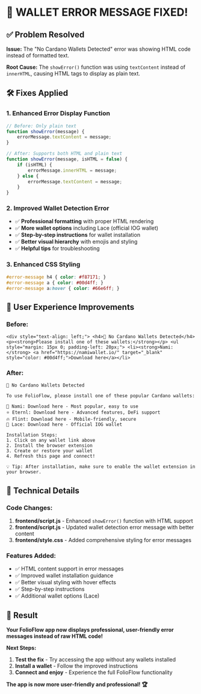 # 🔧 **WALLET ERROR MESSAGE FIXED!**

## ✅ **Problem Resolved**

**Issue:** The "No Cardano Wallets Detected" error was showing HTML code instead of formatted text.

**Root Cause:** The `showError()` function was using `textContent` instead of `innerHTML`, causing HTML tags to display as plain text.

## 🛠️ **Fixes Applied**

### 1. **Enhanced Error Display Function**
```javascript
// Before: Only plain text
function showError(message) {
    errorMessage.textContent = message;
}

// After: Supports both HTML and plain text
function showError(message, isHTML = false) {
    if (isHTML) {
        errorMessage.innerHTML = message;
    } else {
        errorMessage.textContent = message;
    }
}
```

### 2. **Improved Wallet Detection Error**
- ✅ **Professional formatting** with proper HTML rendering
- ✅ **More wallet options** including Lace (official IOG wallet)
- ✅ **Step-by-step instructions** for wallet installation
- ✅ **Better visual hierarchy** with emojis and styling
- ✅ **Helpful tips** for troubleshooting

### 3. **Enhanced CSS Styling**
```css
#error-message h4 { color: #f87171; }
#error-message a { color: #00d4ff; }
#error-message a:hover { color: #66e6ff; }
```

## 🎯 **User Experience Improvements**

### **Before:**
```
<div style="text-align: left;"> <h4>🚫 No Cardano Wallets Detected</h4> <p><strong>Please install one of these wallets:</strong></p> <ul style="margin: 15px 0; padding-left: 20px;"> <li><strong>Nami:</strong> <a href="https://namiwallet.io/" target="_blank" style="color: #00d4ff;">Download here</a></li>
```

### **After:**
```
🚫 No Cardano Wallets Detected

To use FolioFlow, please install one of these popular Cardano wallets:

🌊 Nami: Download here - Most popular, easy to use
⭐ Eternl: Download here - Advanced features, DeFi support  
🔥 Flint: Download here - Mobile-friendly, secure
🔷 Lace: Download here - Official IOG wallet

Installation Steps:
1. Click on any wallet link above
2. Install the browser extension
3. Create or restore your wallet
4. Refresh this page and connect!

💡 Tip: After installation, make sure to enable the wallet extension in your browser.
```

## 🚀 **Technical Details**

### **Code Changes:**
1. **frontend/script.js** - Enhanced `showError()` function with HTML support
2. **frontend/script.js** - Updated wallet detection error message with better content
3. **frontend/style.css** - Added comprehensive styling for error messages

### **Features Added:**
- ✅ HTML content support in error messages
- ✅ Improved wallet installation guidance
- ✅ Better visual styling with hover effects
- ✅ Step-by-step instructions
- ✅ Additional wallet options (Lace)

## 🎉 **Result**

**Your FolioFlow app now displays professional, user-friendly error messages instead of raw HTML code!**

**Next Steps:**
1. **Test the fix** - Try accessing the app without any wallets installed
2. **Install a wallet** - Follow the improved instructions
3. **Connect and enjoy** - Experience the full FolioFlow functionality

**The app is now more user-friendly and professional! 🏆**